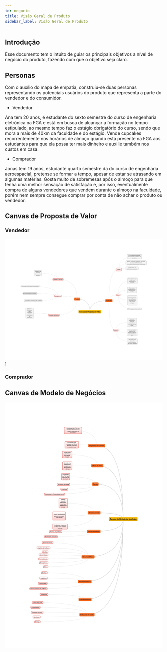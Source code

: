 ```yaml
---
id: negocio
title: Visão Geral de Produto
sidebar_label: Visão Geral de Produto
---
```


## Introdução

Esse documento tem o intuito de guiar os principais objetivos a nível de negócio do produto, fazendo com que o objetivo seja claro.

## Personas

Com o auxílio do mapa de empatia, construiu-se duas personas representando os potenciais usuários do produto que representa a parte do vendedor e do consumidor.

* Vendedor

Ana tem 20 anos, é estudante do sexto semestre do curso de engenharia eletrônica na FGA e está em busca de alcançar a formação no tempo estipulado, ao mesmo tempo faz o estágio obrigatório do curso, sendo que mora a mais de 40km da faculdade e do estágio. Vende cupcakes recorrentemente nos horários de almoço quando está presente na FGA aos estudantes para que ela possa ter mais dinheiro e auxilie também nos custos em casa.

* Comprador

Jonas tem 19 anos, estudante quarto semestre da do curso de engenharia aeroespacial, pretense se formar a tempo, apesar de estar se atrasando em algumas matérias. Gosta muito de sobremesas após o almoço para que tenha uma melhor sensação de satisfação e, por isso, eventualmente compra de alguns vendedores que vendem durante o almoço na faculdade, porém nem sempre consegue comprar por conta de não achar o produto ou vendedor.

## Canvas de Proposta de Valor

### Vendedor

![Canvas de Proposta de Valor](assets/canvas-valor.jpg)]

### Comprador

## Canvas de Modelo de Negócios

![Canvas de Modelo de Negócios](assets/BMCanvas.jpg)